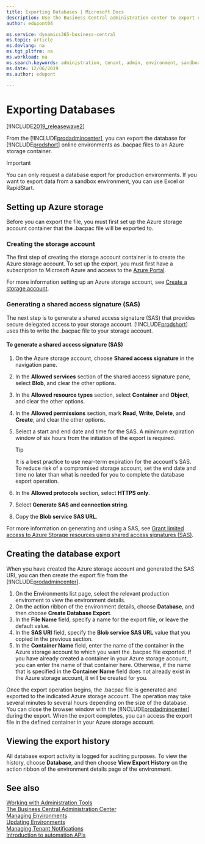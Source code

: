 ```yaml
---
title: Exporting Databases | Microsoft Docs
description: Use the Business Central administration center to export environment databases.  
author: edupont04

ms.service: dynamics365-business-central
ms.topic: article
ms.devlang: na
ms.tgt_pltfrm: na
ms.workload: na
ms.search.keywords: administration, tenant, admin, environment, sandbox, database, export
ms.date: 12/06/2019
ms.author: edupont

---
```

# Exporting Databases

[!INCLUDE[2019_releasewave2](../includes/2019_releasewave2.md)]

From the [!INCLUDE[prodadmincenter](../developer/includes/prodadmincenter.md)], you can export the database for [!INCLUDE[prodshort](../developer/includes/prodshort.md)] online environments as .bacpac files to an Azure storage container.

> [!IMPORTANT]
> You can only request a database export for production environments. If you want to export data from a sandbox environment, you can use Excel or RapidStart.

## Setting up Azure storage

Before you can export the file, you must first set up the Azure storage account container that the .bacpac file will be exported to.  

### Creating the storage account

The first step of creating the storage account container is to create the Azure storage account. To set up the export, you must first have a subscription to Microsoft Azure and access to the [Azure Portal](https://portal.azure.com). 

For more information setting up an Azure storage account, see [Create a storage account](/azure/storage/common/storage-quickstart-create-account?tabs=azure-portal).

### Generating a shared access signature (SAS)

The next step is to generate a shared access signature (SAS) that provides secure delegated access to your storage account. [!INCLUDE[prodshort](../developer/includes/prodshort.md)] uses this to write the .bacpac file to your storage account.

#### To generate a shared access signature (SAS)

1. On the Azure storage account, choose **Shared access signature** in the navigation pane.
2. In the **Allowed services** section of the shared access signature pane, select **Blob**, and clear the other options.
3. In the **Allowed resource types** section, select **Container** and **Object**, and clear the other options.
4. In the **Allowed permissions** section, mark **Read**, **Write**, **Delete**, and **Create**, and clear the other options.
5. Select a start and end date and time for the SAS. A minimum expiration window of six hours from the initiation of the export is required.

    > [!TIP]
    > It is a best practice to use near-term expiration for the account's SAS. To reduce risk of a compromised storage account, set the end date and time no later than what is needed for you to complete the database export operation.

6. In the **Allowed protocols** section, select **HTTPS only**.
7. Select **Generate SAS and connection string**.
8. Copy the **Blob service SAS URL**.

For more information on generating and using a SAS, see [Grant limited access to Azure Storage resources using shared access signatures (SAS)](/azure/storage/common/storage-sas-overview).

## Creating the database export

When you have created the Azure storage account and generated the SAS URI, you can then create the export file from the [!INCLUDE[prodadmincenter](../developer/includes/prodadmincenter.md)].

1. On the Environments list page, select the relevant production enviroment to view the environment details.
2. On the action ribbon of the environment details, choose **Database**, and then choose **Create Database Export**.
3. In the **File Name** field, specify a name for the export file, or leave the default value.
4. In the **SAS URI** field, specify the **Blob service SAS URL** value that you copied in the previous section.
5. In the **Container Name** field, enter the name of the container in the Azure storage account to which you want the .bacpac file exported. If you have already created a container in your Azure storage account, you can enter the name of that container here. Otherwise, if the name that is specified in the **Container Name** field does not already exist in the Azure storage account, it will be created for you.

Once the export operation begins, the .bacpac file is generated and exported to the indicated Azure storage account. The operation may take several minutes to several hours depending on the size of the database. You can close the browser window with the [!INCLUDE[prodadmincenter](../developer/includes/prodadmincenter.md)] during the export. When the export completes, you can access the export file in the defined container in your Azure storage account. 

## Viewing the export history

All database export activity is logged for auditing purposes. To view the history, choose **Database**, and then choose **View Export History** on the action ribbon of the environment details page of the environment.


## See also

[Working with Administration Tools](administration.md)  
[The Business Central Administration Center](tenant-admin-center.md)  
[Managing Environments](tenant-admin-center-environments.md)  
[Updating Environments](tenant-admin-center-update-management.md)  
[Managing Tenant Notifications](tenant-admin-center-notifications.md)  
[Introduction to automation APIs](itpro-introduction-to-automation-apis.md)
